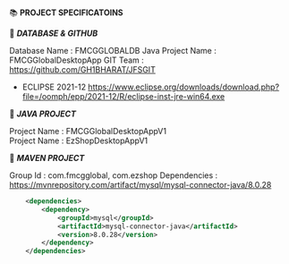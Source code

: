 :books: **PROJECT SPECIFICATOINS**

:beginner: _**DATABASE & GITHUB**_

Database Name : FMCGGLOBALDB
Java Project Name : FMCGGlobalDesktopApp
GIT Team : https://github.com/GH1BHARAT/JFSGIT

- ECLIPSE 2021-12
  https://www.eclipse.org/downloads/download.php?file=/oomph/epp/2021-12/R/eclipse-inst-jre-win64.exe

:beginner: _**JAVA PROJECT**_

Project Name : FMCGGlobalDesktopAppV1  
Project Name : EzShopDesktopAppV1

:beginner: _**MAVEN PROJECT**_

Group Id : com.fmcgglobal, com.ezshop
Dependencies : https://mvnrepository.com/artifact/mysql/mysql-connector-java/8.0.28

```xml
	<dependencies>
		<dependency>
			<groupId>mysql</groupId>
			<artifactId>mysql-connector-java</artifactId>
			<version>8.0.28</version>
		</dependency>
	</dependencies>
```

